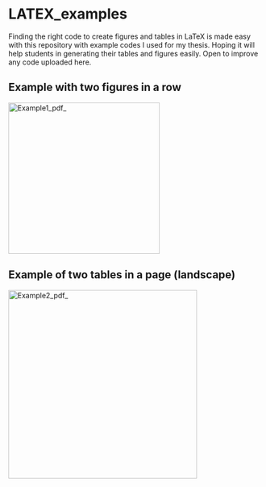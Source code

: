 # LATEX_examples
Finding the right code to create figures and tables in LaTeX is made easy with this repository with example codes I used for my thesis. Hoping it will help students in generating their tables and figures easily. Open to improve any code uploaded here. 

## Example with two figures in a row
<img width="300" alt="Example1_pdf_" src="https://github.com/user-attachments/assets/352d34e9-cb4c-4409-82de-e4a56369dad7" />

## Example of two tables in a page (landscape)
<img width="374" alt="Example2_pdf_" src="https://github.com/user-attachments/assets/4946865a-8f95-4ab5-a0cd-d1823605a8bf" />


